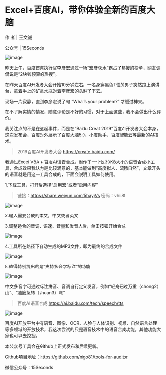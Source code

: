 # Excel+百度AI，带你体验全新的百度大脑

作  者 | 王文铖

公众号 | 15Seconds

![image](https://github.com/nigo81/tools-for-auditor/tree/master/19_%E7%99%BE%E5%BA%A6AI%E8%AF%AD%E9%9F%B3%E5%90%88%E6%88%90%E5%B7%A5%E5%85%B7/photo/1)

昨天上午，百度首席执行官李彦宏通过一场“宏彦获水”霸占了热搜的榜单，网友调侃说是“2块钱预算的热搜”。

在昨天百度AI开发者大会开始10分钟左右，一名身穿黑色T恤的男子突然跑上演讲台，拿着手上的矿泉水瓶对着李彦宏的头淋了下去。

现场一片寂静，直到李彦宏说了句 “What’s your problem?” 才缓过神来。

在不了解实情的情况，随意评论是不好的习惯，对于上面这些，我不会做出什么评价。

我关注点的不是在这起事件，而是在“Baidu Creat 2019”百度AI开发者大会本身，这次发布会，百度对外展示了百度大脑5.0、小度助手、百度智能云等最新的AI技术。
>2019百度AI开发者大会  https://create.baidu.com/

我通过Excel VBA + 百度AI语音合成，制作了一个仅30KB大小的语音合成小工具，合成效果我认为是比较满意的，基本能做到“高度拟人、流畅自然”，文章开头的语音就是用这一工具合成的，下面会说明工具如何使用。

1.下载工具，打开后选择“启用宏”或者“启用内容”

>链接：https://share.weiyun.com/5hayjVs 密码：vhii8f

![image](https://github.com/nigo81/tools-for-auditor/tree/master/19_%E7%99%BE%E5%BA%A6AI%E8%AF%AD%E9%9F%B3%E5%90%88%E6%88%90%E5%B7%A5%E5%85%B7/photo/2)

2.输入需要合成的本文，中文或者英文

3.调整适合的音调、语速、音量和发音人后，单击按钮开始合成

![image](https://github.com/nigo81/tools-for-auditor/tree/master/19_%E7%99%BE%E5%BA%A6AI%E8%AF%AD%E9%9F%B3%E5%90%88%E6%88%90%E5%B7%A5%E5%85%B7/photo/3)

4.工具所在路径下自动生成的MP3文件，即为最终的合成文件

![image](https://github.com/nigo81/tools-for-auditor/tree/master/19_%E7%99%BE%E5%BA%A6AI%E8%AF%AD%E9%9F%B3%E5%90%88%E6%88%90%E5%B7%A5%E5%85%B7/photo/5)

5.值得特别提出的是“支持多音字标注”的功能

![image](https://github.com/nigo81/tools-for-auditor/tree/master/19_%E7%99%BE%E5%BA%A6AI%E8%AF%AD%E9%9F%B3%E5%90%88%E6%88%90%E5%B7%A5%E5%85%B7/photo/4)

中文多音字可通过标注拼音、音调自行定义发音，例如“轻舟已过万重（chong2）山”、“脑筋急转（zhuan3）弯”

>百度AI语音合成    https://ai.baidu.com/tech/speech/tts

![image](https://github.com/nigo81/tools-for-auditor/tree/master/19_%E7%99%BE%E5%BA%A6AI%E8%AF%AD%E9%9F%B3%E5%90%88%E6%88%90%E5%B7%A5%E5%85%B7/photo/6)

百度AI开放平台中有语音、图像、OCR、人脸与人体识别、视频、自然语言处理等多领域的开放技术，我这次尝试的只是语音技术中的语音合成功能，其他功能大家也可以去挖掘。


本公众号工具会在Github上正式发布和后续更新。

Github项目地址：https://github.com/nigo81/tools-for-auditor

微信公众号：15Seconds
